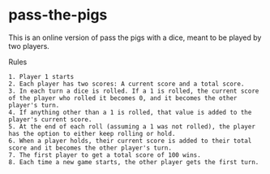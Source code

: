 # pass-the-pigs


This is an online version of pass the pigs with a dice, meant to be played by two players.

Rules

    1. Player 1 starts
    2. Each player has two scores: A current score and a total score.
    3. In each turn a dice is rolled. If a 1 is rolled, the current score of the player who rolled it becomes 0, and it becomes the other player's turn. 
    4. If anything other than a 1 is rolled, that value is added to the player's current score.
    5. At the end of each roll (assuming a 1 was not rolled), the player has the option to either keep rolling or hold.
    6. When a player holds, their current score is added to their total score and it becomes the other player's turn. 
    7. The first player to get a total score of 100 wins.
    8. Each time a new game starts, the other player gets the first turn.